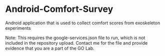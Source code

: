 # Android-Comfort-Survey
Android application that is used to collect comfort scores from exoskeleton experiments


Note: This requires the google-services.json file to run, which is not included in the repository upload. Contact me for the file and provide evidence that you are a part of the GO Lab.

